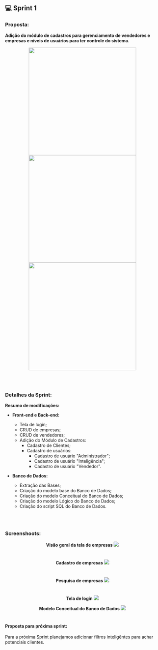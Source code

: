 ## 💻 Sprint 1

### Proposta:
**Adição do módulo de cadastros para gerenciamento de vendedores e empresas e níveis de usuários para ter controle do sistema.**
<p align=center>
<img src="https://github.com/MaXximiles/API5-SEM/blob/main/Documenta%C3%A7%C3%A3o/User%20Story%20Cards/USC01.png" width="350">
<img src="https://github.com/MaXximiles/API5-SEM/blob/main/Documenta%C3%A7%C3%A3o/User%20Story%20Cards/USC02.png" width="350">
<img src="https://github.com/MaXximiles/API5-SEM/blob/main/Documenta%C3%A7%C3%A3o/User%20Story%20Cards/USC03.png" width="350">

</p></br><h1></h1>


### Detalhes da Sprint:
<b>Resumo de modificações:
- Front-end e Back-end:</b>
  - Tela de login;
  - CRUD de empresas;
  - CRUD de vendedores;
  - Adição do Módulo de Cadastros:
    - Cadastro de Clientes;
    - Cadastro de usuários:
      - Cadastro de usuário "Administrador";
      - Cadastro de usuário "Inteligência";
      - Cadastro de usuário "Vendedor".

- <b>Banco de Dados:</b>
  - Extração das Bases; 
  - Criação do modelo base do Banco de Dados;
  - Criação do modelo Conceitual do Banco de Dados;
  - Criação do modelo Lógico do Banco de Dados;
  - Criação do script SQL do Banco de Dados.

   


<!-- ### APRESENTAÇÃO (Colocar após o término da Sprint 1)-->

</p></br><h1></h1>

### Screenshoots:
<p align=center> <b>Visão geral da tela de empresas</b>
<img src="https://user-images.githubusercontent.com/68132461/163342393-2d8131a9-f805-45ec-a984-7fd57b27e788.png">
<h1></h1>  
<p align=center> <b>Cadastro de empresas</b>
<img src="https://user-images.githubusercontent.com/68132461/163342768-03013d2d-b115-4812-9199-698be5e9e69d.png">  
<h1></h1> 
<p align=center> <b>Pesquisa de empresas</b>
<img src="https://user-images.githubusercontent.com/68132461/163343173-aa223534-7543-4d36-af75-29497ac307b9.png">    
<h1></h1> 
<p align=center> <b>Tela de login</b>
<img src="https://user-images.githubusercontent.com/68132461/163343273-3d2b38b9-1ebe-455d-b23e-4482f7de25fb.png"> 

<p align=center> <b>Modelo Conceitual do Banco de Dados</b>
<img src="https://github.com/MaXximiles/API5-SEM/blob/main/Documentação/Database/MODELO_FISICO_v2.png"> 
     
<h1></h1> 

#### Proposta para próxima sprint:
Para a próxima Sprint planejamos adicionar filtros inteligêntes para achar potenciais clientes.

